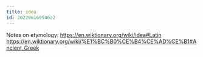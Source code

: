 ```yaml
---
title: idea
id: 20220616094622
---
```


Notes on etymology:
https://en.wiktionary.org/wiki/idea#Latin
https://en.wiktionary.org/wiki/%E1%BC%B0%CE%B4%CE%AD%CE%B1#Ancient_Greek